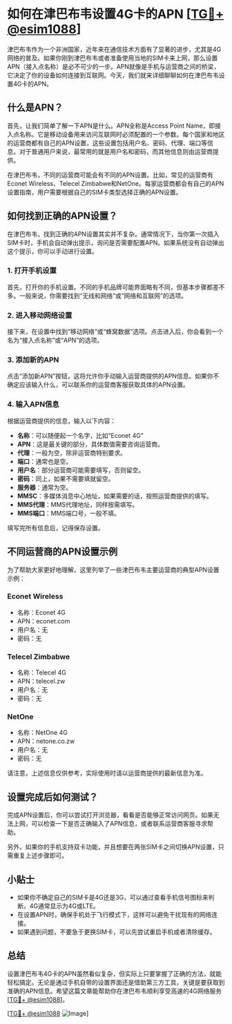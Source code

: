 # 如何在津巴布韦设置4G卡的APN [[TG💪+ @esim1088](https://t.me/s/esim1088)]

津巴布韦作为一个非洲国家，近年来在通信技术方面有了显著的进步，尤其是4G网络的普及。如果你刚到津巴布韦或者准备使用当地的SIM卡来上网，那么设置APN（接入点名称）是必不可少的一步。APN就像是手机与运营商之间的桥梁，它决定了你的设备如何连接到互联网。今天，我们就来详细聊聊如何在津巴布韦设置4G卡的APN。

## 什么是APN？

首先，让我们简单了解一下APN是什么。APN全称是Access Point Name，即接入点名称。它是移动设备用来访问互联网时必须配置的一个参数。每个国家和地区的运营商都有自己的APN设置，这些设置包括用户名、密码、代理、端口等信息。对于普通用户来说，最常用的就是用户名和密码，而其他信息则由运营商提供。

在津巴布韦，不同的运营商可能会有不同的APN设置。比如，常见的运营商有Econet Wireless、Telecel Zimbabwe和NetOne。每家运营商都会有自己的APN设置指南，用户需要根据自己的SIM卡类型选择正确的APN设置。

## 如何找到正确的APN设置？

在津巴布韦，找到正确的APN设置其实并不复杂。通常情况下，当你第一次插入SIM卡时，手机会自动弹出提示，询问是否需要配置APN。如果系统没有自动弹出这个提示，你可以手动进行设置。

### 1. 打开手机设置

首先，打开你的手机设置。不同的手机品牌可能界面略有不同，但基本步骤都差不多。一般来说，你需要找到“无线和网络”或“网络和互联网”的选项。

### 2. 进入移动网络设置

接下来，在设置中找到“移动网络”或“蜂窝数据”选项。点击进入后，你会看到一个名为“接入点名称”或“APN”的选项。

### 3. 添加新的APN

点击“添加新APN”按钮，这将允许你手动输入运营商提供的APN信息。如果你不确定应该输入什么，可以联系你的运营商客服获取具体的APN设置。

### 4. 输入APN信息

根据运营商提供的信息，输入以下内容：

- **名称**：可以随便起一个名字，比如“Econet 4G”
- **APN**：这是最关键的部分，具体数值需要咨询运营商。
- **代理**：一般为空，除非运营商特别要求。
- **端口**：通常也是空。
- **用户名**：部分运营商可能需要填写，否则留空。
- **密码**：同上，如果不需要填就留空。
- **服务器**：通常为空。
- **MMSC**：多媒体消息中心地址，如果需要的话，按照运营商提供的填写。
- **MMS代理**：MMS代理地址，同样按需填写。
- **MMS端口**：MMS端口号，一般不填。

填写完所有信息后，记得保存设置。

## 不同运营商的APN设置示例

为了帮助大家更好地理解，这里列举了一些津巴布韦主要运营商的典型APN设置示例：

### Econet Wireless

- 名称：Econet 4G
- APN：econet.com
- 用户名：无
- 密码：无

### Telecel Zimbabwe

- 名称：Telecel 4G
- APN：telecel.zw
- 用户名：无
- 密码：无

### NetOne

- 名称：NetOne 4G
- APN：netone.co.zw
- 用户名：无
- 密码：无

请注意，上述信息仅供参考，实际使用时请以运营商提供的最新信息为准。

## 设置完成后如何测试？

完成APN设置后，你可以尝试打开浏览器，看看是否能够正常访问网页。如果无法上网，可以检查一下是否正确输入了APN信息，或者联系运营商客服寻求帮助。

另外，如果你的手机支持双卡功能，并且想要在两张SIM卡之间切换APN设置，只需重复上述步骤即可。

## 小贴士

- 如果你不确定自己的SIM卡是4G还是3G，可以通过查看手机信号图标来判断。4G通常显示为4G或LTE。
- 在设置APN时，确保手机处于飞行模式下，这样可以避免干扰现有的网络连接。
- 如果遇到问题，不要急于更换SIM卡，可以先尝试重启手机或者清除缓存。

## 总结

设置津巴布韦4G卡的APN虽然看似复杂，但实际上只要掌握了正确的方法，就能轻松搞定。无论是通过手机自带的设置界面还是借助第三方工具，关键是要获取到准确的APN信息。希望这篇文章能帮助你在津巴布韦顺利享受高速的4G网络服务[[TG💪+ @esim1088](https://t.me/s/esim1088)]。

[[TG💪+ @esim1088](https://t.me/s/esim1088) ![Image](https://i.postimg.cc/4NQfJmqS/Snipaste-2025-05-13-00-14-12.png)]
